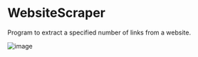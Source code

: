 # WebsiteScraper

Program to extract a specified number of links from a website.

![image](https://user-images.githubusercontent.com/32044950/119743326-a5eae900-be57-11eb-9dec-457655cd91aa.png)
